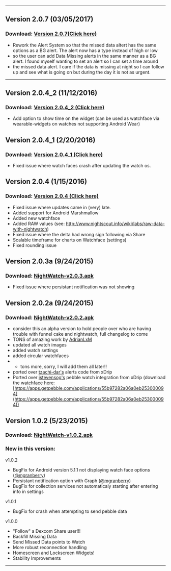***
## Version 2.0.7  (03/05/2017)
### Download: [Version 2.0.7(Click here)](https://github.com/robertanye/NightWatch/release/download/v2.0.7/NightWatch_debug_2.0.7_15.apk)
* Rework the Alert System so that the missed data altert has the same options as a BG alert. The alert now has a type instead of high or low 
* so the user can add Data Missing alerts in the same manner as a BG alert. I found myself wanting to set an alert so I can set a time around 
* the missed data alert. I care if the data is missing at night so I can follow up and see what is going on but during the day it is not as urgent.
***
## Version 2.0.4_2  (11/12/2016)
### Download: [Version 2.0.4_2 (Click here)](https://github.com/StephenBlackWasAlreadyTaken/NightWatch/releases/download/v2.0.4_2/nightwatch204_2.apk)
* Add option to show time on the widget (can be used as watchface via wearable-widgets on watches not supporting Android Wear)

## Version 2.0.4_1  (2/20/2016)
### Download: [Version 2.0.4_1 (Click here)](http://bit.ly/1XDI8Ye)
* Fixed issue where watch faces crash after updating the watch os.

## Version 2.0.4  (1/15/2016)
### Download: [Version 2.0.4 (Click here)](http://bit.ly/1Pw0OmT)
* Fixed issue where updates came in (very) late.
* Added support for Android Marshmallow
* Added new watchface
* Added RAW values (see: http://www.nightscout.info/wiki/labs/raw-data-with-nightwatch)
* Fixed issue where the delta had wrong sign following via Share
* Scalable timeframe for charts on Watchface (settings)
* Fixed rounding issue

## Version 2.0.3a  (9/24/2015)
### Download: [NightWatch-v2.0.3.apk](https://drive.google.com/file/d/0B9-XAGxWboTmRmZ0elU3WEQyTHc/view?usp=sharing)
* Fixed issue where persistant notification was not showing

## Version 2.0.2a  (9/24/2015)
### Download: [NightWatch-v2.0.2.apk](http://bit.ly/NightWatch202)
* consider this an alpha version to hold people over who are having trouble with funnel cake and nightwatch, full changelog to come
* TONS of amazing work by [AdrianLxM](https://github.com/AdrianLxM)
 * updated all watch images
 * added watch settings
 * added circular watchfaces
 * + tons more, sorry, I will add them all later!!
* ported over [tzachi-dar's](https://github.com/tzachi-dar) alerts code from xDrip
* Ported over [jstevensog's](https://github.com/jstevensog) pebble watch integration from xDrip (download the watchface here: [https://apps.getpebble.com/applications/55b97282a06a0eb253000094](https://apps.getpebble.com/applications/55b97282a06a0eb253000094))

## Version 1.0.2  (5/23/2015)
### Download: [NightWatch-v1.0.2.apk](http://bit.ly/1PCP6fR)

### New in this version:
v1.0.2
 * BugFix for Android version 5.1.1 not displaying watch face options ([@mgranberry](https://github.com/mgranberry))
 * Persistant notification option with Graph ([@mgranberry](https://github.com/mgranberry))
 * BugFix for collection services not automaticaly starting after entering info in settings

v1.0.1
 * BugFix for crash when attempting to send pebble data

v1.0.0
 * "Follow" a Dexcom Share user!!!
 * Backfill Missing Data
 * Send Missed Data points to Watch
 * More robust reconnection handling
 * Homescreen and Lockscreen Widgets!
 * Stability Improvements

***
